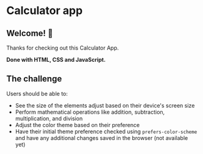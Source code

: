# Calculator app

## Welcome! 👋

Thanks for checking out this Calculator App.

**Done with HTML, CSS and JavaScript.**

## The challenge

Users should be able to:

- See the size of the elements adjust based on their device's screen size
- Perform mathematical operations like addition, subtraction, multiplication, and division
- Adjust the color theme based on their preference
- Have their initial theme preference checked using `prefers-color-scheme` and have any additional changes saved in the browser (not available yet)
